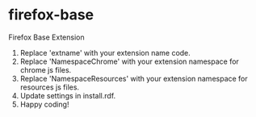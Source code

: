 firefox-base
============

Firefox Base Extension

1. Replace 'extname' with your extension name code.
2. Replace 'NamespaceChrome' with your extension namespace for chrome js files.
3. Replace 'NamespaceResources' with your extension namespace for resources js files.
4. Update settings in install.rdf.
5. Happy coding!
